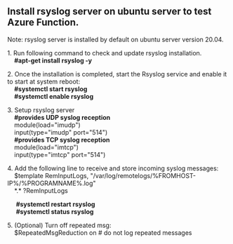 ## Install rsyslog server on ubuntu server to test Azure Function.

Note: rsyslog server is installed by default on ubuntu server version 20.04.

1\. Run following command to check and update rsyslog installation.   
    **#apt-get install rsyslog -y**

2\. Once the installation is completed, start the Rsyslog service and enable it to start at system reboot:   
    **#systemctl start rsyslog**  
    **#systemctl enable rsyslog**

3\. Setup rsyslog server   
    **#provides UDP syslog reception**  
    module(load="imudp")  
    input(type="imudp" port="514")  
    **#provides TCP syslog reception**  
    module(load="imtcp")  
    input(type="imtcp" port="514")

4\. Add the following line to receive and store incoming syslog messages:   
    $template RemInputLogs, "/var/log/remotelogs/%FROMHOST-IP%/%PROGRAMNAME%.log"  
    \*.\* ?RemInputLogs

     **#systemctl restart rsyslog**  
     **#systemctl status rsyslog**

5\. (Optional) Turn off repeated msg:  
    $RepeatedMsgReduction on # do not log repeated messages
